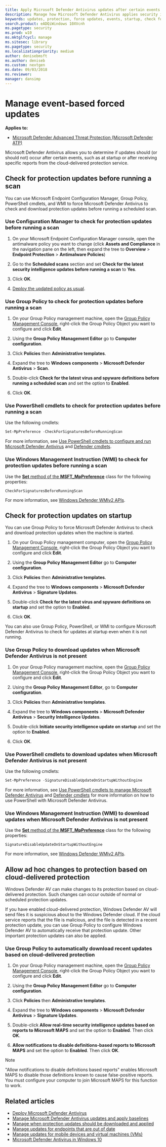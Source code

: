 ```yaml
---
title: Apply Microsoft Defender Antivirus updates after certain events
description: Manage how Microsoft Defender Antivirus applies security intelligence updates after startup or receiving cloud-delivered detection reports.
keywords: updates, protection, force updates, events, startup, check for latest, notifications
search.product: eADQiWindows 10XVcnh
ms.pagetype: security
ms.prod: w10
ms.mktglfcycl: manage
ms.sitesec: library
ms.pagetype: security
ms.localizationpriority: medium
author: denisebmsft
ms.author: deniseb
ms.custom: nextgen
ms.date: 09/03/2018
ms.reviewer: 
manager: dansimp
---
```


# Manage event-based forced updates

**Applies to:**

- [Microsoft Defender Advanced Threat Protection (Microsoft Defender ATP)](https://go.microsoft.com/fwlink/p/?linkid=2069559)

Microsoft Defender Antivirus allows you to determine if updates should (or should not) occur after certain events, such as at startup or after receiving specific reports from the cloud-delivered protection service.

## Check for protection updates before running a scan

You can use Microsoft Endpoint Configuration Manager, Group Policy, PowerShell cmdlets, and WMI to force Microsoft Defender Antivirus to check and download protection updates before running a scheduled scan.

### Use Configuration Manager to check for protection updates before running a scan

1. On your Microsoft Endpoint Configuration Manager console, open the antimalware policy you want to change (click **Assets and Compliance** in the navigation pane on the left, then expand the tree to **Overview** > **Endpoint Protection** > **Antimalware Policies**)

2. Go to the **Scheduled scans** section and set **Check for the latest security intelligence updates before running a scan** to **Yes**.

3. Click **OK**.

4. [Deploy the updated policy as usual](https://docs.microsoft.com/sccm/protect/deploy-use/endpoint-antimalware-policies#deploy-an-antimalware-policy-to-client-computers).

### Use Group Policy to check for protection updates before running a scan

1. On your Group Policy management machine, open the [Group Policy Management Console](https://docs.microsoft.com/previous-versions/windows/desktop/gpmc/group-policy-management-console-portal), right-click the Group Policy Object you want to configure and click **Edit**.

2. Using the **Group Policy Management Editor** go to **Computer configuration**.

3. Click **Policies** then **Administrative templates**.

4. Expand the tree to **Windows components** > **Microsoft Defender Antivirus** > **Scan**.

5. Double-click **Check for the latest virus and spyware definitions before running a scheduled scan** and set the option to **Enabled**.

6. Click **OK**.

### Use PowerShell cmdlets to check for protection updates before running a scan

Use the following cmdlets:

```PowerShell
Set-MpPreference -CheckForSignaturesBeforeRunningScan
```

For more information, see [Use PowerShell cmdlets to configure and run Microsoft Defender Antivirus](use-powershell-cmdlets-microsoft-defender-antivirus.md) and [Defender cmdlets](https://docs.microsoft.com/powershell/module/defender/index).

### Use Windows Management Instruction (WMI) to check for protection updates before running a scan

Use the [**Set** method of the **MSFT_MpPreference**](https://msdn.microsoft.com/library/dn455323(v=vs.85).aspx) class for the following properties:

```WMI
CheckForSignaturesBeforeRunningScan
```

For more information, see [Windows Defender WMIv2 APIs](https://docs.microsoft.com/previous-versions/windows/desktop/defender/windows-defender-wmiv2-apis-portal).

## Check for protection updates on startup

You can use Group Policy to force Microsoft Defender Antivirus to check and download protection updates when the machine is started.

1. On your Group Policy management computer, open the [Group Policy Management Console](https://docs.microsoft.com/previous-versions/windows/desktop/gpmc/group-policy-management-console-portal), right-click the Group Policy Object you want to configure and click **Edit**.

2. Using the **Group Policy Management Editor** go to **Computer configuration**.

3. Click **Policies** then **Administrative templates**.

4. Expand the tree to **Windows components** > **Microsoft Defender Antivirus** > **Signature Updates**.

5. Double-click **Check for the latest virus and spyware definitions on startup** and set the option to **Enabled**. 

6. Click **OK**.

You can also use Group Policy, PowerShell, or WMI to configure Microsoft Defender Antivirus to check for updates at startup even when it is not running.

### Use Group Policy to download updates when Microsoft Defender Antivirus is not present

1. On your Group Policy management machine, open the [Group Policy Management Console](https://docs.microsoft.com/previous-versions/windows/desktop/gpmc/group-policy-management-console-portal), right-click the Group Policy Object you want to configure and click **Edit**.

2. Using the **Group Policy Management Editor**, go to **Computer configuration**.

3. Click **Policies** then **Administrative templates**.

4. Expand the tree to **Windows components** > **Microsoft Defender Antivirus** > **Security Intelligence Updates**.

5. Double-click **Initiate security intelligence update on startup** and set the option to **Enabled**.

6. Click **OK**.

### Use PowerShell cmdlets to download updates when Microsoft Defender Antivirus is not present

Use the following cmdlets:

```PowerShell
Set-MpPreference -SignatureDisableUpdateOnStartupWithoutEngine
```

For more information, see [Use PowerShell cmdlets to manage Microsoft Defender Antivirus](use-powershell-cmdlets-microsoft-defender-antivirus.md) and [Defender cmdlets](https://docs.microsoft.com/powershell/module/defender/index) for more information on how to use PowerShell with Microsoft Defender Antivirus.

### Use Windows Management Instruction (WMI) to download updates when Microsoft Defender Antivirus is not present

Use the [**Set** method of the **MSFT_MpPreference**](https://docs.microsoft.com/previous-versions/windows/desktop/legacy/dn455323(v=vs.85)) class for the following properties:

```WMI
SignatureDisableUpdateOnStartupWithoutEngine
```

For more information, see [Windows Defender WMIv2 APIs](https://docs.microsoft.com/previous-versions/windows/desktop/defender/windows-defender-wmiv2-apis-portal).

<a id="cloud-report-updates"></a>

## Allow ad hoc changes to protection based on cloud-delivered protection

Windows Defender AV can make changes to its protection based on cloud-delivered protection. Such changes can occur outside of normal or scheduled protection updates.

If you have enabled cloud-delivered protection, Windows Defender AV will send files it is suspicious about to the Windows Defender cloud. If the cloud service reports that the file is malicious, and the file is detected in a recent protection update, you can use Group Policy to configure Windows Defender AV to automatically receive that protection update. Other important protection updates can also be applied.

### Use Group Policy to automatically download recent updates based on cloud-delivered protection

1. On your Group Policy management machine, open the [Group Policy Management Console](https://docs.microsoft.com/previous-versions/windows/desktop/gpmc/group-policy-management-console-portal), right-click the Group Policy Object you want to configure and click **Edit**.

2. Using the **Group Policy Management Editor** go to **Computer configuration**.

3. Click **Policies** then **Administrative templates**.

4. Expand the tree to **Windows components** > **Microsoft Defender Antivirus** > **Signature Updates**.

5. Double-click **Allow real-time security intelligence updates based on reports to Microsoft MAPS** and set the option to **Enabled**. Then click **OK**.

6. **Allow notifications to disable definitions-based reports to Microsoft MAPS** and set the option to **Enabled**. Then click **OK**.
    
> [!NOTE]
> "Allow notifications to disable definitions based reports" enables Microsoft MAPS to disable those definitions known to cause false-positive reports. You must configure your computer to join Microsoft MAPS for this function to work.

## Related articles

- [Deploy Microsoft Defender Antivirus](deploy-manage-report-microsoft-defender-antivirus.md)
- [Manage Microsoft Defender Antivirus updates and apply baselines](manage-updates-baselines-microsoft-defender-antivirus.md)
- [Manage when protection updates should be downloaded and applied](manage-protection-update-schedule-microsoft-defender-antivirus.md)
- [Manage updates for endpoints that are out of date](manage-outdated-endpoints-microsoft-defender-antivirus.md)
- [Manage updates for mobile devices and virtual machines (VMs)](manage-updates-mobile-devices-vms-microsoft-defender-antivirus.md)
- [Microsoft Defender Antivirus in Windows 10](microsoft-defender-antivirus-in-windows-10.md)
